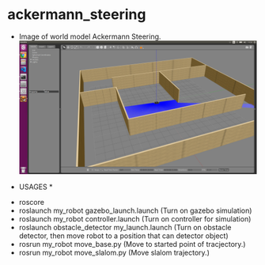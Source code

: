 # ackermann_steering
- Image of world model Ackermann Steering.
![Model](image/model.png)

* USAGES *

- roscore
- roslaunch my_robot gazebo_launch.launch 				(Turn on gazebo simulation)
- roslaunch my_robot controller.launch	 				(Turn on controller for simulation)
- roslaunch obstacle_detector my_launch.launch 				(Turn on obstacle detector, then move robot to a position that can detector object)
- rosrun my_robot move_base.py						(Move to started point of tracjectory.)
- rosrun my_robot move_slalom.py					(Move slalom trajectory.)
